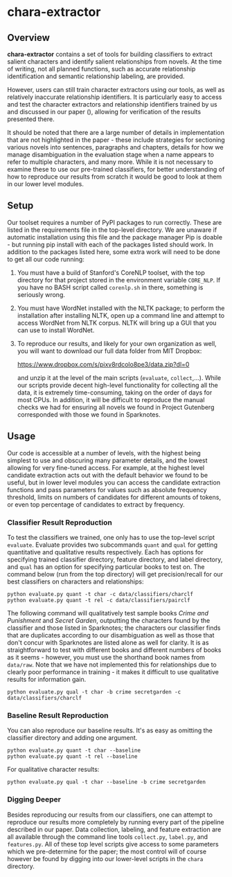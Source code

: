 chara-extractor
===============

Overview
--------

__chara-extractor__ contains a set of tools for building classifiers to extract salient characters and 
identify salient relationships from novels. At the time of writing, not all planned functions, such
as accurate relationship identification and semantic relationship labeling, are provided. 

However, users
can still train character extractors using our tools, as well as relatively inaccurate relationship identifiers.
It is particularly easy to access and test the character extractors and relationship identifiers trained by us
and discussed in our paper (), allowing for verification of the results presented there. 

It should be noted
that there are a large number of details in implementation that are not highlighted in the paper - these
include strategies for sectioning various novels into sentences, paragraphs and chapters, details for how we
manage disambiguation in the evaluation stage when a name appears to refer to multiple characters, and many
more. While it is not necessary to examine these to use our pre-trained classifiers, for better understanding
of how to reproduce our results from scratch it would be good to look at them in our lower level modules. 

Setup
-----

Our toolset requires a number of PyPI packages to run correctly. These are listed in the requirements
file in the top-level directory. We are unaware if automatic installation using this file and the
package manager Pip is doable - but running pip install with each of the packages listed should work.
In addition to the packages listed here, some extra work will need to be done to get all our code
running:

1. You must have a build of Stanford's CoreNLP toolset, with the top directory for that project stored
   in the environment variable `CORE_NLP`. If you have no BASH script called `corenlp.sh` in there,
   something is seriously wrong.

2. You must have WordNet installed with the NLTK package; to perform the installation after installing
   NLTK, open up a command line and attempt to access WordNet from NLTK corpus. NLTK will bring up
   a GUI that you can use to install WordNet. 

3. To reproduce our results, and likely for your own organization as well, you will want to download
   our full data folder from MIT Dropbox:

    <https://www.dropbox.com/s/pixv8rdcolo8pe3/data.zip?dl=0>

   and unzip it at the level of the main scripts (`evaluate`, `collect`,...). 
   While our scripts provide decent high-level functionality
   for collecting all the data, it is extremely time-consuming, taking on the order of days for
   most CPUs. In addition, it will be difficult to reproduce the manual checks we had for ensuring
   all novels we found in Project Gutenberg corresponded with those we found in Sparknotes. 

Usage
-----

Our code is accessible at a number of levels, with the highest being simplest to use and obscuring
many parameter details, and the lowest allowing for very fine-tuned access. For example, 
at the highest level candidate extraction acts out with the default behavior we found to be
useful, but in lower level modules you can access the candidate extraction functions and pass
parameters for values such as absolute frequency threshold, limits on numbers of candidates for
different amounts of tokens, or even top percentage of candidates to extract by frequency.

### Classifier Result Reproduction
To test the classifiers we trained, one only has to use the top-level script `evaluate`. Evaluate
provides two subcommands `quant` and `qual` for getting quantitative and qualitative results
respectively. Each has options for specifying trained classifier directory, feature directory, and label
directory, and `qual` has an option for specifying particular books to test on. The command
below (run from the top directory) will get precision/recall for our best classifiers 
on characters and relationships:

    python evaluate.py quant -t char -c data/classifiers/charclf
    python evaluate.py quant -t rel -c data/classifiers/pairclf

The following command will qualitatively test sample books _Crime and Punishment_ and _Secret Garden_,
outputting the characters found by the classifier and those listed in Sparknotes; the characters
our classifier finds that are duplicates according to our disambiguation as well as those
that don't concur with Sparknotes are listed alone as well for clarity. It is as straightforward
to test with different books and different numbers of books as it seems - however, you must
use the shorthand book names from `data/raw`. Note that we have not implemented this for
relationships due to clearly poor performance in training - it makes it difficult to use
qualitative results for information gain. 

    python evaluate.py qual -t char -b crime secretgarden -c data/classifiers/charclf

### Baseline Result Reproduction
You can also reproduce our baseline results. It's as easy as omitting the classifier directory
and adding one argument.

    python evaluate.py quant -t char --baseline
    python evaluate.py quant -t rel --baseline

For qualitative character results:
        
    python evaluate.py qual -t char --baseline -b crime secretgarden 

### Digging Deeper
Besides reproducing our results from our classifiers, one can attempt to reproduce our results
more completely by running every part of the pipeline described in our paper. Data collection,
labeling, and feature extraction are all available through the command line tools
`collect.py`, `label.py`, and `features.py`. All of these top level scripts give access
to some parameters which we pre-determine for the paper; the most control will of course
however be found by digging into our lower-level scripts in the `chara` directory.

